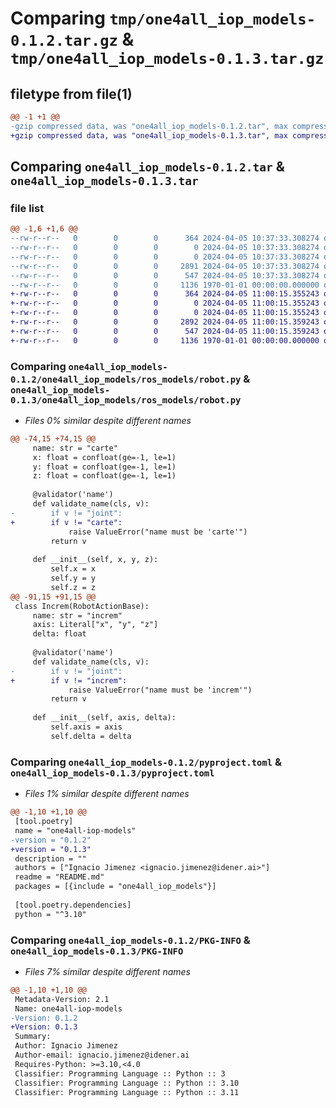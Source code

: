 # Comparing `tmp/one4all_iop_models-0.1.2.tar.gz` & `tmp/one4all_iop_models-0.1.3.tar.gz`

## filetype from file(1)

```diff
@@ -1 +1 @@
-gzip compressed data, was "one4all_iop_models-0.1.2.tar", max compression
+gzip compressed data, was "one4all_iop_models-0.1.3.tar", max compression
```

## Comparing `one4all_iop_models-0.1.2.tar` & `one4all_iop_models-0.1.3.tar`

### file list

```diff
@@ -1,6 +1,6 @@
--rw-r--r--   0        0        0      364 2024-04-05 10:37:33.308274 one4all_iop_models-0.1.2/README.md
--rw-r--r--   0        0        0        0 2024-04-05 10:37:33.308274 one4all_iop_models-0.1.2/one4all_iop_models/__init__.py
--rw-r--r--   0        0        0        0 2024-04-05 10:37:33.308274 one4all_iop_models-0.1.2/one4all_iop_models/ros_models/__init__.py
--rw-r--r--   0        0        0     2891 2024-04-05 10:37:33.308274 one4all_iop_models-0.1.2/one4all_iop_models/ros_models/robot.py
--rw-r--r--   0        0        0      547 2024-04-05 10:37:33.308274 one4all_iop_models-0.1.2/pyproject.toml
--rw-r--r--   0        0        0     1136 1970-01-01 00:00:00.000000 one4all_iop_models-0.1.2/PKG-INFO
+-rw-r--r--   0        0        0      364 2024-04-05 11:00:15.355243 one4all_iop_models-0.1.3/README.md
+-rw-r--r--   0        0        0        0 2024-04-05 11:00:15.355243 one4all_iop_models-0.1.3/one4all_iop_models/__init__.py
+-rw-r--r--   0        0        0        0 2024-04-05 11:00:15.355243 one4all_iop_models-0.1.3/one4all_iop_models/ros_models/__init__.py
+-rw-r--r--   0        0        0     2892 2024-04-05 11:00:15.359243 one4all_iop_models-0.1.3/one4all_iop_models/ros_models/robot.py
+-rw-r--r--   0        0        0      547 2024-04-05 11:00:15.359243 one4all_iop_models-0.1.3/pyproject.toml
+-rw-r--r--   0        0        0     1136 1970-01-01 00:00:00.000000 one4all_iop_models-0.1.3/PKG-INFO
```

### Comparing `one4all_iop_models-0.1.2/one4all_iop_models/ros_models/robot.py` & `one4all_iop_models-0.1.3/one4all_iop_models/ros_models/robot.py`

 * *Files 0% similar despite different names*

```diff
@@ -74,15 +74,15 @@
     name: str = "carte"
     x: float = confloat(ge=-1, le=1)
     y: float = confloat(ge=-1, le=1)
     z: float = confloat(ge=-1, le=1)
 
     @validator('name')
     def validate_name(cls, v):
-        if v != "joint":
+        if v != "carte":
             raise ValueError("name must be 'carte'")
         return v
 
     def __init__(self, x, y, z):
         self.x = x
         self.y = y
         self.z = z
@@ -91,15 +91,15 @@
 class Increm(RobotActionBase):
     name: str = "increm"
     axis: Literal["x", "y", "z"]
     delta: float
 
     @validator('name')
     def validate_name(cls, v):
-        if v != "joint":
+        if v != "increm":
             raise ValueError("name must be 'increm'")
         return v
 
     def __init__(self, axis, delta):
         self.axis = axis
         self.delta = delta
```

### Comparing `one4all_iop_models-0.1.2/pyproject.toml` & `one4all_iop_models-0.1.3/pyproject.toml`

 * *Files 1% similar despite different names*

```diff
@@ -1,10 +1,10 @@
 [tool.poetry]
 name = "one4all-iop-models"
-version = "0.1.2"
+version = "0.1.3"
 description = ""
 authors = ["Ignacio Jimenez <ignacio.jimenez@idener.ai>"]
 readme = "README.md"
 packages = [{include = "one4all_iop_models"}]
 
 [tool.poetry.dependencies]
 python = "^3.10"
```

### Comparing `one4all_iop_models-0.1.2/PKG-INFO` & `one4all_iop_models-0.1.3/PKG-INFO`

 * *Files 7% similar despite different names*

```diff
@@ -1,10 +1,10 @@
 Metadata-Version: 2.1
 Name: one4all-iop-models
-Version: 0.1.2
+Version: 0.1.3
 Summary: 
 Author: Ignacio Jimenez
 Author-email: ignacio.jimenez@idener.ai
 Requires-Python: >=3.10,<4.0
 Classifier: Programming Language :: Python :: 3
 Classifier: Programming Language :: Python :: 3.10
 Classifier: Programming Language :: Python :: 3.11
```

